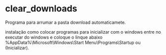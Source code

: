 # clear_downloads
Programa para arrumar a pasta download automaticamete.

instalação
como colocar programas para inicializar com o windows
entre no executar do windows e coloque o linque abaixo
%AppData%\Microsoft\Windows\Start Menu\Programs\Startup ou (Inicializar).
